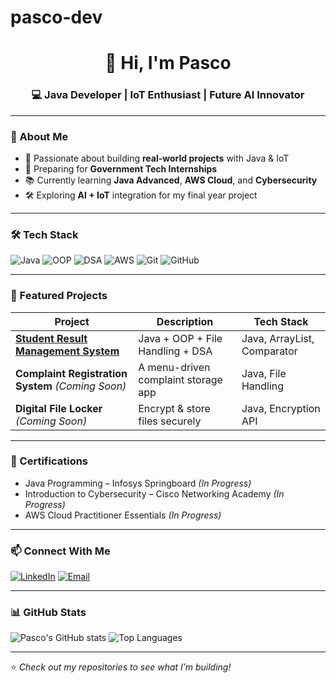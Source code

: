 # pasco-dev
<!-- Profile Header -->
<h1 align="center">👋 Hi, I'm Pasco</h1>
<h3 align="center">💻 Java Developer | IoT Enthusiast | Future AI Innovator</h3>

---

### 🚀 About Me
- 🌟 Passionate about building **real-world projects** with Java & IoT
- 🎯 Preparing for **Government Tech Internships**
- 📚 Currently learning **Java Advanced**, **AWS Cloud**, and **Cybersecurity**
- 🛠 Exploring **AI + IoT** integration for my final year project

---

### 🛠 Tech Stack
![Java](https://img.shields.io/badge/Java-%23ED8B00.svg?style=for-the-badge&logo=java&logoColor=white)
![OOP](https://img.shields.io/badge/OOP-Concepts-orange?style=for-the-badge)
![DSA](https://img.shields.io/badge/DSA-Basics-blue?style=for-the-badge)
![AWS](https://img.shields.io/badge/AWS-Cloud-yellow?style=for-the-badge&logo=amazonaws)
![Git](https://img.shields.io/badge/Git-%23F05033.svg?style=for-the-badge&logo=git&logoColor=white)
![GitHub](https://img.shields.io/badge/GitHub-black?style=for-the-badge&logo=github)

---

### 📂 Featured Projects
| Project | Description | Tech Stack |
|---------|-------------|------------|
| [**Student Result Management System**](https://github.com/o2pasco/StudentResultManagementSystem) | Java + OOP + File Handling + DSA | Java, ArrayList, Comparator |
| **Complaint Registration System** *(Coming Soon)* | A menu-driven complaint storage app | Java, File Handling |
| **Digital File Locker** *(Coming Soon)* | Encrypt & store files securely | Java, Encryption API |

---

### 📜 Certifications
- Java Programming – Infosys Springboard *(In Progress)*
- Introduction to Cybersecurity – Cisco Networking Academy *(In Progress)*
- AWS Cloud Practitioner Essentials *(In Progress)*

---

### 📫 Connect With Me
[![LinkedIn](https://img.shields.io/badge/LinkedIn-Pavithra%20D-blue?style=for-the-badge&logo=linkedin)](https://www.linkedin.com/in/your-link)
[![Email](https://img.shields.io/badge/Email-1ep22ic040.pavithra%40gmail.com-red?style=for-the-badge&logo=gmail)](mailto:1ep22ic040.pavithra@gmail.com)

---

### 📊 GitHub Stats
![Pasco's GitHub stats](https://github-readme-stats.vercel.app/api?username=02pasco&show_icons=true&theme=tokyonight)
![Top Languages](https://github-readme-stats.vercel.app/api/top-langs/?username=02pasco&layout=compact&theme=tokyonight)

---
⭐ *Check out my repositories to see what I’m building!*
